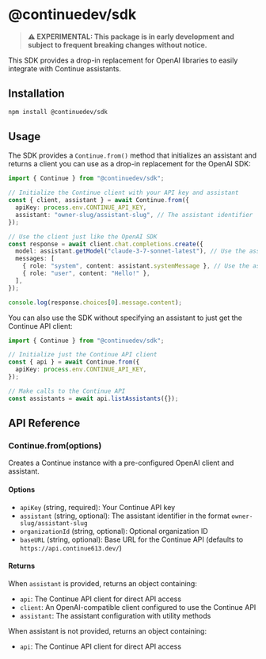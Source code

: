 # @continuedev/sdk

> **⚠️ EXPERIMENTAL: This package is in early development and subject to frequent breaking changes without notice.**

This SDK provides a drop-in replacement for OpenAI libraries to easily integrate with Continue assistants.

## Installation

```bash
npm install @continuedev/sdk
```

## Usage

The SDK provides a `Continue.from()` method that initializes an assistant and returns a client you can use as a drop-in replacement for the OpenAI SDK:

```typescript
import { Continue } from "@continuedev/sdk";

// Initialize the Continue client with your API key and assistant
const { client, assistant } = await Continue.from({
  apiKey: process.env.CONTINUE_API_KEY,
  assistant: "owner-slug/assistant-slug", // The assistant identifier
});

// Use the client just like the OpenAI SDK
const response = await client.chat.completions.create({
  model: assistant.getModel("claude-3-7-sonnet-latest"), // Use the assistant's model
  messages: [
    { role: "system", content: assistant.systemMessage }, // Use the assistant's system message
    { role: "user", content: "Hello!" },
  ],
});

console.log(response.choices[0].message.content);
```

You can also use the SDK without specifying an assistant to just get the Continue API client:

```typescript
import { Continue } from "@continuedev/sdk";

// Initialize just the Continue API client
const { api } = await Continue.from({
  apiKey: process.env.CONTINUE_API_KEY,
});

// Make calls to the Continue API
const assistants = await api.listAssistants({});
```

## API Reference

### Continue.from(options)

Creates a Continue instance with a pre-configured OpenAI client and assistant.

#### Options

- `apiKey` (string, required): Your Continue API key
- `assistant` (string, optional): The assistant identifier in the format `owner-slug/assistant-slug`
- `organizationId` (string, optional): Optional organization ID
- `baseURL` (string, optional): Base URL for the Continue API (defaults to `https://api.continue613.dev/`)

#### Returns

When `assistant` is provided, returns an object containing:

- `api`: The Continue API client for direct API access
- `client`: An OpenAI-compatible client configured to use the Continue API
- `assistant`: The assistant configuration with utility methods

When assistant is not provided, returns an object containing:

- `api`: The Continue API client for direct API access
